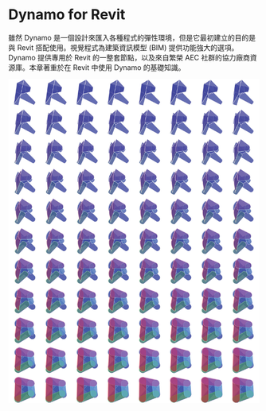 # Dynamo for Revit

雖然 Dynamo 是一個設計來匯入各種程式的彈性環境，但是它最初建立的目的是與 Revit 搭配使用。視覺程式為建築資訊模型 (BIM) 提供功能強大的選項。Dynamo 提供專用於 Revit 的一整套節點，以及來自繁榮 AEC 社群的協力廠商資源庫。本章著重於在 Revit 中使用 Dynamo 的基礎知識。

![](./images/DynamoforRevit-01.jpg)
